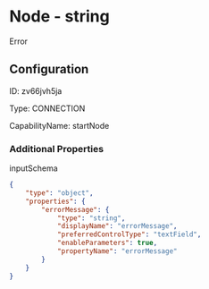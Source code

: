 # Node - string 
Error
## Configuration
ID:  zv66jvh5ja

Type: CONNECTION 

CapabilityName: startNode






### Additional Properties
inputSchema
```json 
{
	"type": "object",
	"properties": {
		"errorMessage": {
			"type": "string",
			"displayName": "errorMessage",
			"preferredControlType": "textField",
			"enableParameters": true,
			"propertyName": "errorMessage"
		}
	}
}
```




